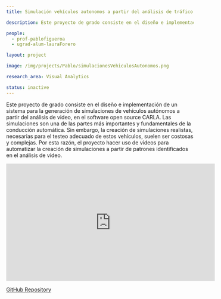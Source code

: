 ```yaml
---
title: Simulación vehículos autonomos a partir del análisis de tráfico en Bogotá

description: Este proyecto de grado consiste en el diseño e implementación de un sistema para la generación de simulaciones de vehículos autónomos a partir del análisis de video, en el software open source CARLA. Las simulaciones son una de las partes más importantes y fundamentales de la conducción automática. Sin embargo, la creación de simulaciones realistas, necesarias para el testeo adecuado de estos vehículos, suelen ser costosas y complejas. Por esta razón, el proyecto hacer uso de videos para automatizar la creación de simulaciones a partir de patrones identificados en el análisis de video.

people:
  - prof-pablofigueroa
  - ugrad-alum-lauraForero

layout: project

image: /img/projects/Pablo/simulacionesVehiculosAutonomos.png

research_area: Visual Analytics

status: inactive
---
```


Este proyecto de grado consiste en el diseño e implementación de un sistema para la generación de simulaciones de vehículos autónomos a partir del análisis de video, en el software open source CARLA. Las simulaciones son una de las partes más importantes y fundamentales de la conducción automática. Sin embargo, la creación de simulaciones realistas, necesarias para el testeo adecuado de estos vehículos, suelen ser costosas y complejas. Por esta razón, el proyecto hacer uso de videos para automatizar la creación de simulaciones a partir de patrones identificados en el análisis de video.

<center>
  <iframe width="560" height="315" src="https://www.youtube.com/embed/GFKQv1j6vpQ" title="YouTube video player" frameborder="0" allow="accelerometer; autoplay; clipboard-write; encrypted-media; gyroscope; picture-in-picture" allowfullscreen></iframe>
</center>

[GitHub Repository](https://github.com/Lala341/SimulationCARLA)

